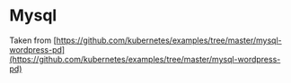 # Mysql

Taken from [https://github.com/kubernetes/examples/tree/master/mysql-wordpress-pd](https://github.com/kubernetes/examples/tree/master/mysql-wordpress-pd)
